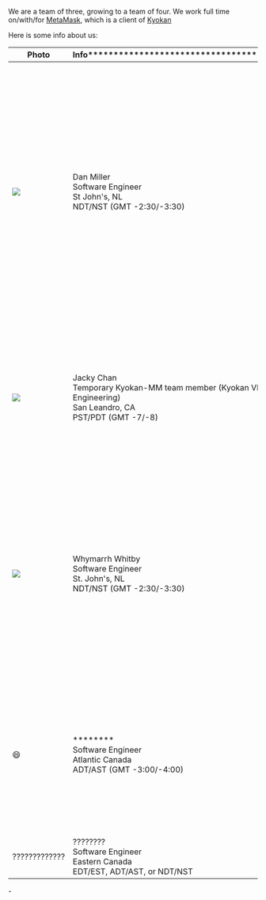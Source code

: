 We are a team of three, growing to a team of four. We work full time on/with/for [MetaMask](https://metamask.io/), which is a client of [Kyokan](https://www.kyokan.io/)

Here is some info about us:

Photo |Info************************************| Bio |
--- | --- | ---
![][dmiller] | Dan Miller <br> Software Engineer <br> St John's, NL <br> NDT/NST (GMT -2:30/-3:30) | Dan is passionate about building free and open source software that can help users make their lives and societies better. He has built software for an independent media non-profit and a SaaS for delivering online learning experiences within organizations. He [is currently focused on helping MetaMask](https://github.com/MetaMask/metamask-extension/commits?author=danjm) make the decentralized web accessible and empowering. When not programming he spends time with his children and partner on the most eastern coast of North America
![][jchan] | Jacky Chan <br> Temporary Kyokan-MM team member (Kyokan VP-Engineering) <br> San Leandro, CA <br> PST/PDT (GMT -7/-8) | Jacky is the VP of Engineering for [Kyokan](https://www.kyokan.io/). He is a temporary Kyokan-MetaMask team member, bringing past experience at companies like Uber and a general love of people and product engineering to the project while we hire team members 3 and 4. He loves basketball and Japanese food.
![][wwhitby] | Whymarrh Whitby <br> Software Engineer <br> St. John's, NL <br> NDT/NST (GMT -2:30/-3:30) | Whymarrh is a software developer with a diverse set of skills and interests. As comfortable building react components as he is improving CI processes with bash, Whymarrh loves to make open source software better and help his colleagues in any way he can. His interests include open source mapping software, automous vehicles and helping out at robotics competitions for kids. https://whymarrh.com
:smile: | ******** <br> Software Engineer <br> Atlantic Canada <br> ADT/AST (GMT -3:00/-4:00) | Our third team member has recently signed on and will join the team by mid June. They believe in solid engineering practices, collaborative problem solving and the potential that software has to help solve problems that matter. They have a strong volunteer history of helping people learn to code.
????????????? | ???????? <br> Software Engineer <br> Eastern Canada <br> EDT/EST, ADT/AST, or NDT/NST | [This could be you!](https://github.com/kyokan/join-team-metamask/blob/master/POSITION.md) <br> [Or someone you know!](https://github.com/kyokan/join-team-metamask/blob/master/OPEN-REFERRAL-BONUS.md)

[dmiller]: https://avatars3.githubusercontent.com/u/7499938?s=180
[jchan]: https://avatars3.githubusercontent.com/u/8507735?s=180
[wwhitby]: https://avatars3.githubusercontent.com/u/1623628?s=180
 -
